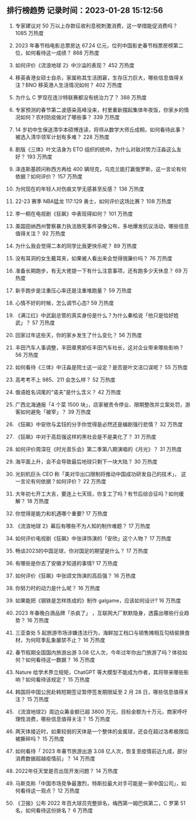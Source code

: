 
## 排行榜趋势 记录时间：2023-01-28 15:12:56
  
  1. 专家建议对 50 万以上存款征收利息税刺激消费，这一举措能促消费吗？ 1085 万热度
    
  2. 2023 年春节档电影总票房达 67.24 亿元，位列中国影史春节档票房榜第二位，如何看待这一成绩？ 868 万热度
    
  3. 如何评价《流浪地球 2》中沙溢的表现？ 452 万热度
    
  4. 移英香港女硕士自杀，家属称其生活困窘，生存压力巨大，哪些信息值得关注？BNO 移英港人生活情况如何？ 402 万热度
    
  5. 为什么 C 罗现在连沙特联赛都没有统治力了？ 388 万热度
    
  6. 专家预测的春节第二波感染高峰没来，村里重新摆起集体年夜饭，你家乡的情况如何？农村防疫做对了哪些事？ 339 万热度
    
  7. 14 岁初中生保送清华本硕博连读，将师从数学大师丘成桐，如何看待此事？被选入清华领军计划有多难？ 228 万热度
    
  8. 剧版《三体》叶文洁身为 ETO 组织的统帅，为什么对敌对势力汪淼这么友好？ 193 万热度
    
  9. 泽连斯基顾问称西方再给 400 辆坦克，乌克兰能打赢俄罗斯，这一言论有何依据？如何评价？ 157 万热度
    
  10. 为何现在的年轻人对伤痕文学无感甚至反感？ 136 万热度
    
  11. 22-23 赛季 NBA猛龙 117:129 勇士，如何评价这场比赛？ 108 万热度
    
  12. 李一桐在电视剧《狂飙》中表现得如何？ 101 万热度
    
  13. 美国田纳西州警察暴力执法致死事件录像公布，多地爆发抗议活动，哪些信息值得关注？ 92 万热度
    
  14. 为什么我会觉得二本的同学比我更快乐呢？ 89 万热度
    
  15. 没有耳洞的女生戴耳夹，如果被人看出来会觉得很廉价吗？ 76 万热度
    
  16. 准备长期跑步，有无大佬提一下有什么注意事项，还有跑多少天休息？ 69 万热度
    
  17. 新手跑步是注重压心率还是注重堆跑量？ 59 万热度
    
  18. 心情不好的时候，怎么调节心态? 59 万热度
    
  19. 《满江红》中武副总管的真实身份是什么？为什么秦桧说「他只是恰好姓武」？ 57 万热度
    
  20. 回家过年这些天，你的家乡发生了什么变化？ 56 万热度
    
  21. 丰田汽车人事调整，丰田章男卸任丰田汽车社长，这对企业带来哪些影响？ 56 万热度
    
  22. 如何看待《三体》中汪淼是院士这一设定？是否是叶文洁口误呢？ 55 万热度
    
  23. 高考考不上 985、211 会怎么样？ 52 万热度
    
  24. 俄语姓名词尾的“诺夫”是什么含义？ 42 万热度
    
  25. 广西北海通报「4 个菜 1500 块」，店家被责令停业、限期整改并立案处罚，游客如何避免「被宰」？ 39 万热度
    
  26. 《狂飙》中安欣与孟钰的分手你觉得是必然还是编剧强行悲情？ 32 万热度
    
  27. 《狂飙》中对于高启强这样的黑社会是不是美化了？ 31 万热度
    
  28. 如何评价周深在《时光音乐会》第二季第八期演唱的《月光》？ 31 万热度
    
  29. 海平面上升，会不会导致最后地球只剩下一块大陆？ 30 万热度
    
  30. 光刻机巨头 CEO 称「美对华出口限制将推动中国成功研发自己的技术」， 这一言论有何依据？如何评价？ 22 万热度
    
  31. 大年初七开工大吉，要连上七天班，你复工了吗？有节后综合征吗？如何缓解？ 18 万热度
    
  32. 你觉得是能力和机遇哪个重要? 17 万热度
    
  33. 《流浪地球 2》幕后有哪些不为人知的制作难题？ 17 万热度
    
  34. 如何评价电视剧《狂飙》中张译饰演的「安欣」这个人物？ 17 万热度
    
  35. 畅谈2023的中国足球，你对国足的期望是什么？ 17 万热度
    
  36. 有哪些是你去了安徽才知道的事情? 17 万热度
    
  37. 如何评价《狂飙》中张颂文饰演的高启强？ 16 万热度
    
  38. 你努力时的动力是什么呢？ 16 万热度
    
  39. 如果能把《钢铁是怎样炼成的》制作 galgame，应该如何设计? 16 万热度
    
  40. 2023 年春晚白酒品牌「杀疯了」 ，互联网大厂默默隐身，透露出哪些行业趋势？ 16 万热度
    
  41. 三亚查处 5 起旅游市场涉嫌违法行为，海鲜加工档口与销售摊相互勾结偷换食材，为何旺季乱象屡禁不止？ 16 万热度
    
  42. 春节假期全国国内旅游出游 3.08 亿人次，今年过年你出门旅游了吗？体验如何？如何看待这一数据？ 16 万热度
    
  43. Nature 给学术界立规矩，ChatGPT 等大模型不能成为作者，其将带来哪些影响？如何看待该规定？ 15 万热度
    
  44. 韩国将中国公民赴韩短期签证暂停签发期限延至 2 月 28 日，哪些信息值得关注？ 15 万热度
    
  45. 《流浪地球2》周边众筹金额已超 3800 万元，目标金额为十万元，商家呼吁理性消费，哪些信息值得关注？ 15 万热度
    
  46. 两天体接近时，如果较弱的天体是一个整体的金属球，还会在超过洛希极限后被撕碎吗？ 15 万热度
    
  47. 如何看待「 2023 年春节旅游出游 3.08 亿人次，恢复至疫情前近九成，部分消费数据超越疫情前」？ 14 万热度
    
  48. 2022年任天堂是否出现开发问题？ 14 万热度
    
  49. 马斯克称「中国市场竞争最激烈，特斯拉最大对手可能是一家中国公司」，如何看待这一观点？ 12 万热度
    
  50. 《卫报》公布 2022 年百大球员完整排名，梅西第一姆巴佩第二，C 罗第 51 名，如何看待这份排名？ 6 万热度
    